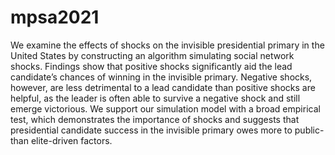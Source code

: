 # mpsa2021

We examine the effects of shocks on the invisible presidential primary in the United States by constructing an algorithm simulating social network shocks.  Findings show that positive shocks significantly aid the lead candidate’s chances of winning in the invisible primary.  Negative shocks, however, are less detrimental to a lead candidate than positive shocks are helpful, as the leader is often able to survive a negative shock and still emerge victorious.  We support our simulation model with a broad empirical test, which demonstrates the importance of shocks and suggests that presidential candidate success in the invisible primary owes more to public- than elite-driven factors.
